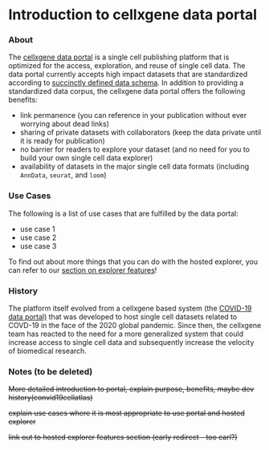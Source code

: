 # Introduction to cellxgene data portal

### About

The [cellxgene data portal](https://cellxgene.cziscience.com/) is a single cell publishing platform that is optimized for the access, exploration, and reuse of single cell data. The data portal currently accepts high impact datasets that are standardized according to [succinctly defined data schema](https://github.com/chanzuckerberg/single-cell-curation/blob/main/docs/corpora_schema.md). In addition to providing a standardized data corpus, the cellxgene data portal offers the following benefits:

* link permanence \(you can reference in your publication without ever worrying about dead links\)
* sharing of private datasets with collaborators \(keep the data private until it is ready for publication\)
* no barrier for readers to explore your dataset \(and no need for you to build your own single cell data explorer\)
* availability of datasets in the major single cell data formats \(including `AnnData`, `seurat`, and `loom`\)

### Use Cases

The following is a list of use cases that are fulfilled by the data portal:

* use case 1
* use case 2
* use case 3

To find out about more things that you can do with the hosted explorer, you can refer to our [section on explorer features](../explorer/features/)!

### History

The platform itself evolved from a cellxgene based system \(the [COVID-19 data portal\)](https://www.covid19cellatlas.org/) that was developed to host single cell datasets related to COVD-19 in the face of the 2020 global pandemic. Since then, the cellxgene team has reacted to the need for a more generalized system that could increase access to single cell data and subsequently increase the velocity of biomedical research.

### Notes \(to be deleted\)

~~More detailed introduction to portal, explain purpose, benefits, maybe dev history\(convid19cellatlas\)~~

~~explain use cases where it is most appropriate to use portal and hosted explorer~~

~~link out to hosted explorer features section \(early redirect - too earl?\)~~

~~~~

